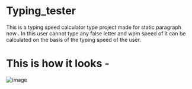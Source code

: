 # Typing_tester

This is a typing speed calculator type project made for static paragraph now .
In this user cannot type any false letter and wpm speed of it can be calculated on the basis of the typing speed of the user.

# This is how it looks - 
![image](https://github.com/Shadowsweep/Typing_tester/assets/122604770/cc49b9db-2ffd-4838-bbbe-522407e80983)

